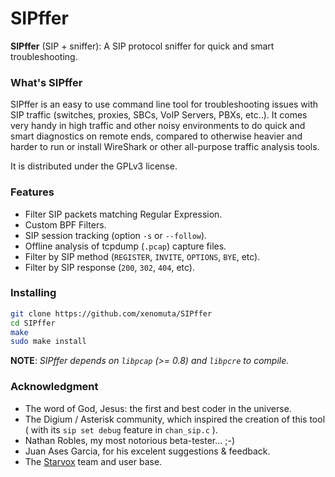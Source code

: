 # SIPffer
**SIPffer** (SIP + sniffer): A SIP protocol sniffer for quick and smart troubleshooting.

### What's SIPffer

SIPffer is an easy to use command line tool for troubleshooting issues with SIP traffic (switches, proxies, SBCs, VoIP Servers, PBXs, etc..).
It comes very handy in high traffic and other noisy environments to do quick and smart diagnostics on remote ends, compared to otherwise heavier and harder to run or install WireShark or other all-purpose traffic analysis tools.

It is distributed under the GPLv3 license.

### Features

* Filter SIP packets matching Regular Expression.
* Custom BPF Filters.
* SIP session tracking (option `-s` or `--follow`).
* Offline analysis of tcpdump (`.pcap`) capture files.
* Filter by SIP method (`REGISTER`, `INVITE`, `OPTIONS`, `BYE`, etc).
* Filter by SIP response (`200`, `302`, `404`, etc).

### Installing

```sh
git clone https://github.com/xenomuta/SIPffer
cd SIPffer
make
sudo make install
```

**NOTE**: _SIPffer depends on `libpcap` (>= 0.8) and `libpcre` to compile._

### Acknowledgment

* The word of God, Jesus: the first and best coder in the universe.
* The Digium / Asterisk community, which inspired the creation of this tool ( with its `sip set debug` feature in `chan_sip.c` ).
* Nathan Robles, my most notorious beta-tester... ;-)
* Juan Ases Garcia, for his excelent suggestions & feedback.
* The [Starvox](http://starvox.com) team and user base.


